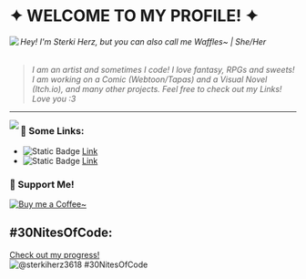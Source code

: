<!--
**sterkiherz/sterkiherz** is a ✨ _special_ ✨ repository because its `README.md` (this file) appears on your GitHub profile. 
-->

# ✦ WELCOME TO MY PROFILE! ✦</h1>
<img align="left" src="https://i.imgur.com/C4MjKiH.gif">

 ###### Hey! I'm Sterki Herz, but you can also call me Waffles~ | She/Her
> *I am an artist and sometimes I code!*
> *I love fantasy, RPGs and sweets! I am working on a Comic (Webtoon/Tapas) and a Visual Novel (Itch.io), and many other projects.*
> *Feel free to check out my Links! Love you :3*
---
<img align="left" src="https://i.ibb.co/x6F56qz/window-icon.png">

### :seedling: Some Links:
* ![Static Badge](https://img.shields.io/badge/ArtBlog-white?style=flat-square&logo=adafruit&logoColor=%23FFFF66&logoSize=auto&color=%23FFA500)
 [Link](https://sterkiherz.tumblr.com/)
* ![Static Badge](https://img.shields.io/badge/Itch.io-white?style=flat-square&logo=adafruit&logoColor=%23FFFF66&logoSize=auto&color=%23FFA500)
 [Link](https://sterkiherz.itch.io/)

### :seedling: Support Me!
[![Buy me a Coffee~](https://img.shields.io/badge/$-support-ff69b4.svg?style=flat)](https://ko-fi.com/sterkiherz) 

## #30NitesOfCode:
  [Check out my progress!](https://www.codedex.io/@sterkiherz3618/30-nites-of-code)  
  ![@sterkiherz3618 #30NitesOfCode](https://www.codedex.io/api/petStatus?user=sterkiherz3618)
